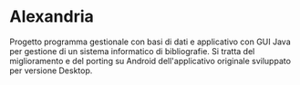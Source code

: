 # Alexandria
Progetto programma gestionale con basi di dati e applicativo con GUI Java per gestione di un sistema informatico di bibliografie.
Si tratta del miglioramento e del porting su Android dell'applicativo originale sviluppato per versione Desktop. 

